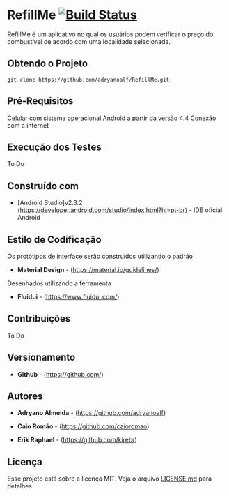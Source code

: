 # RefillMe [![Build Status](https://travis-ci.org/adryanoalf/RefillMe.svg?branch=master)](https://travis-ci.org/adryanoalf/RefillMe)

RefillMe é um aplicativo no qual os usuários podem verificar o preço do combustível de acordo com uma localidade selecionada.

## Obtendo o Projeto

`git clone https://github.com/adryanoalf/RefillMe.git`

## Pré-Requisitos

Celular com sistema operacional Android a partir da versão 4.4
Conexão com a internet

## Execução dos Testes

To Do

## Construído com

* [Android Studio]v2.3.2 (https://developer.android.com/studio/index.html?hl=pt-br) - IDE oficial Android

## Estilo de Codificação

Os protótipos de interface serão construídos utilizando o padrão 

* **Material Design** - (https://material.io/guidelines/)

Desenhados utilizando a ferramenta

* **Fluidui** - (https://www.fluidui.com/)

## Contribuições

To Do

## Versionamento

* **Github** - (https://github.com/)

## Autores

* **Adryano Almeida** - (https://github.com/adryanoalf)

* **Caio Romão** - (https://github.com/caioromao)

* **Erik Raphael** - (https://github.com/kirebr)

## Licença

Esse projeto está sobre a licença MIT. Veja o arquivo [LICENSE.md](LICENSE.md) para detalhes


